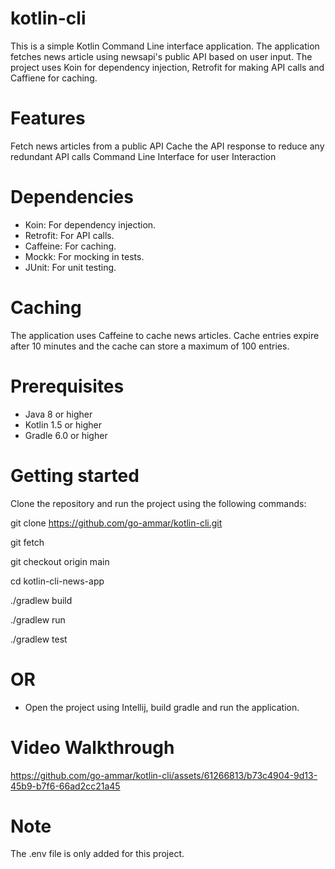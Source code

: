 # kotlin-cli
This is a simple Kotlin Command Line interface application. The application fetches news article using newsapi's public API based on user input. The project uses Koin for dependency injection, Retrofit for making API calls and Caffiene for caching. 

# Features
Fetch news articles from a public API
Cache the API response to reduce any redundant API calls
Command Line Interface for user Interaction

# Dependencies
* Koin: For dependency injection.
* Retrofit: For API calls.
* Caffeine: For caching.
* Mockk: For mocking in tests.
* JUnit: For unit testing.

# Caching
The application uses Caffeine to cache news articles. Cache entries expire after 10 minutes and the cache can store a maximum of 100 entries.

# Prerequisites

* Java 8 or higher
* Kotlin 1.5 or higher
* Gradle 6.0 or higher

# Getting started

Clone the repository and run the project using the following commands:


git clone https://github.com/go-ammar/kotlin-cli.git

git fetch

git checkout origin main

cd kotlin-cli-news-app

./gradlew build

./gradlew run

./gradlew test

# OR

* Open the project using Intellij, build gradle and run the application.

# Video Walkthrough


https://github.com/go-ammar/kotlin-cli/assets/61266813/b73c4904-9d13-45b9-b7f6-66ad2cc21a45



# Note
The .env file is only added for this project.

